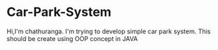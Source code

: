 
# Car-Park-System
Hi,I'm chathuranga. I'm trying to develop simple car park system. 
This should be create using OOP concept in JAVA

